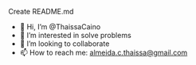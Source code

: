 Create README.md
- 👋 Hi, I’m @ThaissaCaino
- 👀 I’m interested in solve problems
- 💞️ I’m looking to collaborate
- 📫 How to reach me: almeida.c.thaissa@gmail.com

<!---
ThaissaCaino/ThaissaCaino is a ✨ special ✨ repository because its `README.md` (this file) appears on your GitHub profile.
You can click the Preview link to take a look at your changes.
--->
